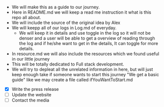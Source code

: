 - We will make this as a guide to our journey.
- Here in README.md we will keep a read me instruction it what is this repo all about.
- We will include the source of the original idea by Alex
- We will keepp all of our logs in Log.md of everyday.
    - We will keep it in details and use toggle in the log so it will not be denser and a user will be able to get a overview of reading through the log and if he/she want to get in the details, It can toggle for more details.
- In resource.md we will also include the resources which we found useful in our little journey
- This will be totally dedicated to Full stack development. 
- We will try to depleat all the unrelated information in here, but will just keep enough take if someone wants to start this journey "We get a basic guide" like we may create a file called ifYouWantToStart.md 
 
- [x] Write the press release
- [ ] Update the website
- [ ] Contact the media